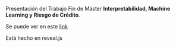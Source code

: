 Presentación del Trabajo Fin de Máster **Interpretabilidad, Machine Learning y Riesgo de Crédito**.

Se puede ver en este [link](https://gustavovargas.github.io/presentacion_tfm/)

Está hecho en reveal.js
